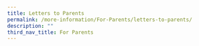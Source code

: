 ```yaml
---
title: Letters to Parents
permalink: /more-information/For-Parents/letters-to-parents/
description: ""
third_nav_title: For Parents
---
```

